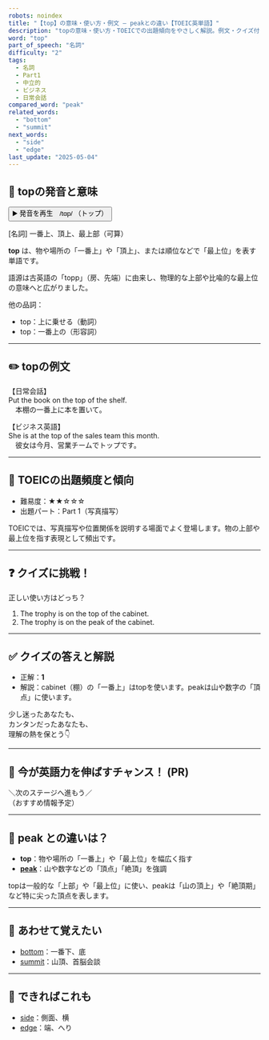 ```yaml
---
robots: noindex
title: "【top】の意味・使い方・例文 ― peakとの違い【TOEIC英単語】"
description: "topの意味・使い方・TOEICでの出題傾向をやさしく解説。例文・クイズ付きでpeakとの違いもわかりやすく学べます。"
word: "top"
part_of_speech: "名詞"
difficulty: "2"
tags:
  - 名詞
  - Part1
  - 中立的
  - ビジネス
  - 日常会話
compared_word: "peak"
related_words:
  - "bottom"
  - "summit"
next_words:
  - "side"
  - "edge"
last_update: "2025-05-04"
---
```


## 🔰 topの発音と意味

<button class="play-audio" onclick="playTTS('top')">
  <span class="play-audio-main">
    ▶️ 発音を再生　/tɑp/
  </span>
  <span class="play-audio-sub">
    （トップ）
  </span>
</button>

[名詞] 一番上、頂上、最上部（可算）

**top** は、物や場所の「一番上」や「頂上」、または順位などで「最上位」を表す単語です。

語源は古英語の「topp」（房、先端）に由来し、物理的な上部や比喩的な最上位の意味へと広がりました。

他の品詞：  
- top：上に乗せる（動詞）
- top：一番上の（形容詞）

---

## ✏️ topの例文

【日常会話】  
Put the book on the top of the shelf.  
　本棚の一番上に本を置いて。

【ビジネス英語】  
She is at the top of the sales team this month.  
　彼女は今月、営業チームでトップです。

---

## 🎯 TOEICの出題頻度と傾向

- 難易度：★★☆☆☆
- 出題パート：Part 1（写真描写）

TOEICでは、写真描写や位置関係を説明する場面でよく登場します。物の上部や最上位を指す表現として頻出です。

---

## ❓ クイズに挑戦！

正しい使い方はどっち？

1. The trophy is on the top of the cabinet.  
2. The trophy is on the peak of the cabinet.

---

## ✅ クイズの答えと解説

- 正解：**1**
- 解説：cabinet（棚）の「一番上」はtopを使います。peakは山や数字の「頂点」に使います。

少し迷ったあなたも、  
カンタンだったあなたも、  
理解の熱を保とう👇️

---

## 🚀 今が英語力を伸ばすチャンス！ (PR)

<div class="info-center">
＼次のステージへ進もう／<br>  
（おすすめ情報予定）
</div>

---

## 🤔  peak との違いは？

- **top**：物や場所の「一番上」や「最上位」を幅広く指す
- **[peak](/word/peak)**：山や数字などの「頂点」「絶頂」を強調

topは一般的な「上部」や「最上位」に使い、peakは「山の頂上」や「絶頂期」など特に尖った頂点を表します。

---

## 🧩 あわせて覚えたい

- [bottom](/word/bottom)：一番下、底
- [summit](/word/summit)：山頂、首脳会談

---

## 📖 できればこれも

- [side](/word/side)：側面、横
- [edge](/word/edge)：端、へり

<!-- cvid: aid46_bid07 -->
